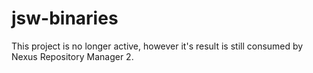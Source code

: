 # jsw-binaries

This project is no longer active, however it's result is still consumed by Nexus Repository Manager 2.
